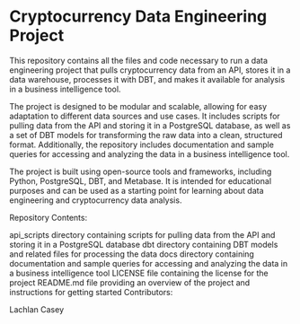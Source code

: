 # Cryptocurrency Data Engineering Project
This repository contains all the files and code necessary to run a data engineering project that pulls cryptocurrency data from an API, stores it in a data warehouse, processes it with DBT, and makes it available for analysis in a business intelligence tool.

The project is designed to be modular and scalable, allowing for easy adaptation to different data sources and use cases. It includes scripts for pulling data from the API and storing it in a PostgreSQL database, as well as a set of DBT models for transforming the raw data into a clean, structured format. Additionally, the repository includes documentation and sample queries for accessing and analyzing the data in a business intelligence tool.

The project is built using open-source tools and frameworks, including Python, PostgreSQL, DBT, and Metabase. It is intended for educational purposes and can be used as a starting point for learning about data engineering and cryptocurrency data analysis.

Repository Contents:

api_scripts directory containing scripts for pulling data from the API and storing it in a PostgreSQL database
dbt directory containing DBT models and related files for processing the data
docs directory containing documentation and sample queries for accessing and analyzing the data in a business intelligence tool
LICENSE file containing the license for the project
README.md file providing an overview of the project and instructions for getting started
Contributors:

Lachlan Casey
